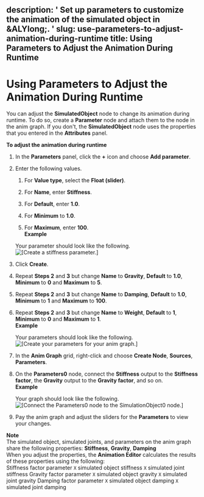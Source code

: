 description: ' Set up parameters to customize the animation of the simulated object
  in &ALYlong;. '
slug: use-parameters-to-adjust-animation-during-runtime
title: Using Parameters to Adjust the Animation During Runtime
---
# Using Parameters to Adjust the Animation During Runtime<a name="use-parameters-to-adjust-animation-during-runtime"></a>

You can adjust the **SimulatedObject** node to change its animation during runtime\. To do so, create a **Parameter** node and attach them to the node in the anim graph\. If you don't, the **SimulatedObject** node uses the properties that you entered in the **Attributes** panel\.

**To adjust the animation during runtime**

1. In the **Parameters** panel, click the **\+** icon and choose **Add parameter**\.

1. Enter the following values\.

   1. For **Value type**, select the **Float \(slider\)**\.

   1. For **Name**, enter **Stiffness**\.

   1. For **Default**, enter **1\.0**\.

   1. For **Minimum** to **1\.0**\.

   1. For **Maximum**, enter **100**\.  
**Example**  

   Your parameter should look like the following\.  
![\[Create a stiffness parameter.\]](/images/userguide/actor-animation/simulated-objects-25.png)

1. Click **Create**\.

1. Repeat **Steps 2** and **3** but change **Name** to **Gravity**, **Default** to **1\.0**, **Minimum** to **0** and **Maximum** to **5**\.

1. Repeat **Steps 2** and **3** but change **Name** to **Damping**, **Default** to **1\.0**, **Minimum** to **1** and **Maximum** to **100**\.

1. Repeat **Steps 2** and **3** but change **Name** to **Weight**, **Default** to **1**, **Minimum** to **0** and **Maximum** to **1**\.  
**Example**  

   Your parameters should look like the following\.  
![\[Create your parameters for your anim graph.\]](/images/userguide/actor-animation/simulated-objects-26.png)

1. In the **Anim Graph** grid, right\-click and choose **Create Node**, **Sources**, **Parameters**\.

1. On the **Parameters0** node, connect the **Stiffness** output to the **Stiffness factor**, the **Gravity** output to the **Gravity factor**, and so on\.  
**Example**  

   Your graph should look like the following\.  
![\[Connect the Parameters0 node to the SimulationObject0 node.\]](/images/userguide/actor-animation/simulated-objects-27.png)

1. Pay the anim graph and adjust the sliders for the **Parameters** to view your changes\.

**Note**  
The simulated object, simulated joints, and parameters on the anim graph share the following properties: **Stiffness**, **Gravity**, **Damping**  
When you adjust the properties, the **Animation Editor** calculates the results of these properties using the following:  
Stiffness factor parameter `X` simulated object stiffness `X` simulated joint stiffness
Gravity factor parameter `X` simulated object gravity `X` simulated joint gravity
Damping factor parameter `X` simulated object damping `X` simulated joint damping